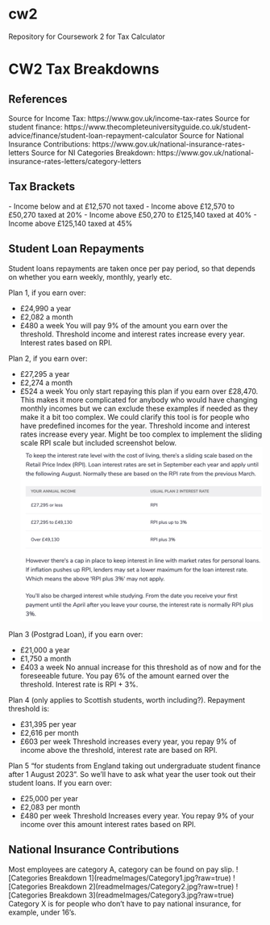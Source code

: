 # cw2
Repository for Coursework 2 for Tax Calculator

<h1>CW2 Tax Breakdowns</h1>
<h2>References</h2>
Source for Income Tax: https://www.gov.uk/income-tax-rates
Source for student finance: https://www.thecompleteuniversityguide.co.uk/student-advice/finance/student-loan-repayment-calculator
Source for National Insurance Contributions: https://www.gov.uk/national-insurance-rates-letters
Source for NI Categories Breakdown: https://www.gov.uk/national-insurance-rates-letters/category-letters

<h2>Tax Brackets</h2>
- Income below and at £12,570 not taxed
- Income above £12,570 to £50,270 taxed at 20%
- Income above £50,270 to £125,140 taxed at 40%
- Income above £125,140 taxed at 45%

<h2>Student Loan Repayments</h2>
Student loans repayments are taken once per pay period, so that depends on whether you earn weekly, monthly, yearly etc.

Plan 1, if you earn over:
* £24,990 a year
* £2,082 a month
* £480 a week
You will pay 9% of the amount you earn over the threshold. Threshold income and interest rates increase every year. Interest rates based on RPI.

Plan 2, if you earn over:
* £27,295 a year
* £2,274 a month
* £524 a week
You only start repaying this plan if you earn over £28,470. This makes it more complicated for anybody who would have changing monthly incomes but we can exclude these examples if needed as they make it a bit too complex. We could clarify this tool is for people who have predefined incomes for the year. Threshold income and interest rates increase every year. Might be too complex to implement the sliding scale RPI scale but included screenshot below.
![Plan 2 PRI Breakdown](readmeImages/plan2_breakdown.jpg?raw=true)

Plan 3 (Postgrad Loan), if you earn over:
* £21,000 a year
* £1,750 a month
* £403 a week
No annual increase for this threshold as of now and for the foreseeable future. You pay 6% of the amount earned over the threshold. Interest rate is RPI + 3%.

Plan 4 (only applies to Scottish students, worth including?). Repayment threshold is:
* £31,395 per year
* £2,616 per month
* £603 per week
Threshold increases every year, you repay 9% of income above the threshold, interest rate are based on RPI.

Plan 5 “for students from England taking out undergraduate student finance after 1 August 2023”. So we’ll have to ask what year the user took out their student loans. If you earn over:
* £25,000 per year
* £2,083 per month
* £480 per week
Threshold Increases every year. You repay 9% of your income over this amount interest rates based on RPI.

<h2>National Insurance Contributions</h2>
Most employees are category A, category can be found on pay slip.
![Categories Breakdown 1](readmeImages/Category1.jpg?raw=true)
![Categories Breakdown 2](readmeImages/Category2.jpg?raw=true)
![Categories Breakdown 3](readmeImages/Category3.jpg?raw=true)
Category X is for people who don’t have to pay national insurance, for example, under 16’s.